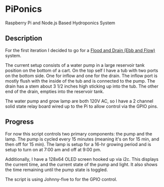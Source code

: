 # PiPonics
Raspberry Pi and Node.js Based Hydroponics System

## Description
For the first iteration I decided to go for a [Flood and Drain (Ebb and Flow)](http://www.homehydrosystems.com/hydroponic-systems/ebb-flow_systems.html) system.

The current setup consists of a water pump in a large reservoir tank position on the bottom of a cart.  On the top self I have a tub with two ports on the bottom side. One for inflow and one for the drain.  The inflow port is mostly flush with the inside of the tub and is connected to the pump.  The drain has a stem about 3 1/2 inches high sticking up into the tub.  The other end of the drain, empties into the reservoir tank.

The water pump and grow lamp are both 120V AC, so I have a 2 channel solid state relay board wired up to the Pi to allow control via the GPIO pins.  

## Progress
For now this script controls two primary components: the pump and the lamp.  The pump is cycled every 15 minutes (meaning it's on for 15 min, and then off for 15 min).  The lamp is setup for a 16-hr growing period and is setup to turn on at 7:00 am and off at 9:00 pm.

Additionally, I have a 128x64 OLED screen hooked up via i2c.  This displays the current time, and the current state of the pump and light.  It also shows the time remaining until the pump state is toggled.

The script is using Johnny-five to for the GPIO control.
